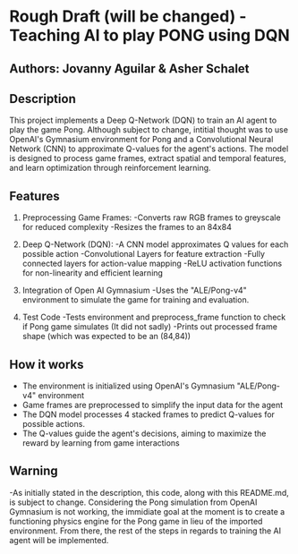 # Rough Draft (will be changed) - Teaching AI to play PONG using DQN

## Authors: Jovanny Aguilar & Asher Schalet

## Description
This project implements a Deep Q-Network (DQN) to train an AI agent to play the game Pong. Although subject to change, intitial thought was to use OpenAI's Gymnasium environment for Pong and a Convolutional Neural Network (CNN) to approximate Q-values for the agent's actions. The model is designed to process game frames, extract spatial and temporal features, and learn optimization through reinforcement learning.

## Features
1. Preprocessing Game Frames:
    -Converts raw RGB frames to greyscale for reduced complexity
    -Resizes the frames to an 84x84

2. Deep Q-Network (DQN):
    -A CNN model approximates Q values for each possible action
    -Convolutional Layers for feature extraction
    -Fully connected layers for action-value mapping
    -ReLU activation functions for non-linearity and efficient learning

3. Integration of Open AI Gymnasium
    -Uses the "ALE/Pong-v4" environment to simulate the game for training and evaluation.

4. Test Code
    -Tests environment and preprocess_frame function to check if Pong game simulates (It did not sadly)
    -Prints out processed frame shape (which was expected to be an (84,84))

## How it works
- The environment is initialized using OpenAI's Gymnasium "ALE/Pong-v4" environment
- Game frames are preprocessed to simplify the input data for the agent
- The DQN model processes 4 stacked frames to predict Q-values for possible actions.
- The Q-values guide the agent's decisions, aiming to maximize the reward by learning from game interactions

## Warning
-As initially stated in the description, this code, along with this README.md, is subject to change. Considering the Pong simulation from OpenAI Gymnasium is not working, the immidiate goal at the moment is to create a functioning physics engine for the Pong game in lieu of the imported environment. From there, the rest of the steps in regards to training the AI agent will be implemented.